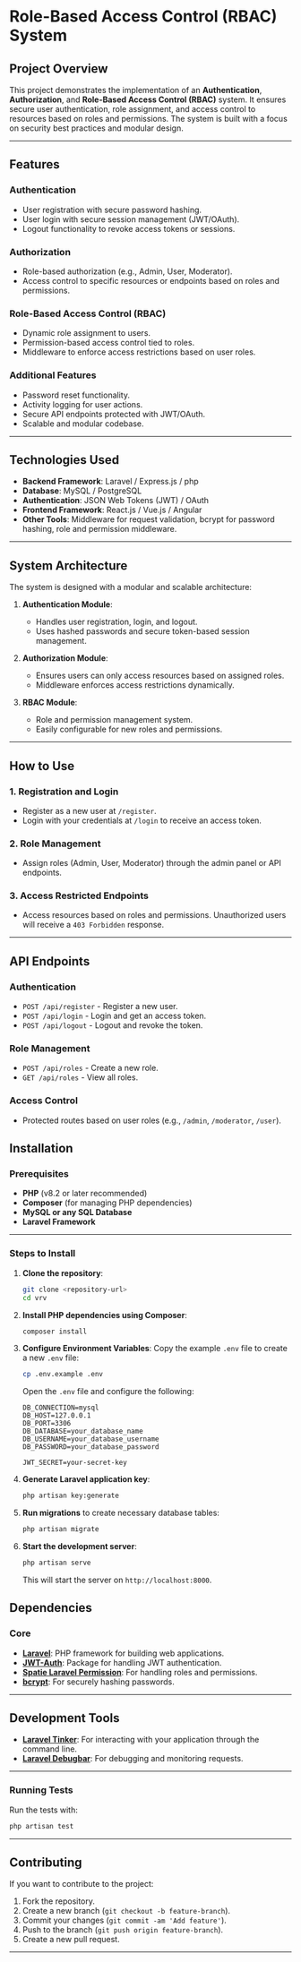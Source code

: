 

# **Role-Based Access Control (RBAC) System**

## **Project Overview**

This project demonstrates the implementation of an **Authentication**, **Authorization**, and **Role-Based Access Control (RBAC)** system. It ensures secure user authentication, role assignment, and access control to resources based on roles and permissions. The system is built with a focus on security best practices and modular design.

---

## **Features**

### **Authentication**
- User registration with secure password hashing.
- User login with secure session management (JWT/OAuth).
- Logout functionality to revoke access tokens or sessions.

### **Authorization**
- Role-based authorization (e.g., Admin, User, Moderator).
- Access control to specific resources or endpoints based on roles and permissions.

### **Role-Based Access Control (RBAC)**
- Dynamic role assignment to users.
- Permission-based access control tied to roles.
- Middleware to enforce access restrictions based on user roles.

### **Additional Features**
- Password reset functionality.
- Activity logging for user actions.
- Secure API endpoints protected with JWT/OAuth.
- Scalable and modular codebase.

---

## **Technologies Used**

- **Backend Framework**: Laravel / Express.js / php
- **Database**: MySQL / PostgreSQL 
- **Authentication**: JSON Web Tokens (JWT) / OAuth
- **Frontend Framework**: React.js / Vue.js / Angular
- **Other Tools**: Middleware for request validation, bcrypt for password hashing, role and permission middleware.

---

## **System Architecture**

The system is designed with a modular and scalable architecture:
1. **Authentication Module**:
   - Handles user registration, login, and logout.
   - Uses hashed passwords and secure token-based session management.

2. **Authorization Module**:
   - Ensures users can only access resources based on assigned roles.
   - Middleware enforces access restrictions dynamically.

3. **RBAC Module**:
   - Role and permission management system.
   - Easily configurable for new roles and permissions.

---


## **How to Use**

### **1. Registration and Login**
- Register as a new user at `/register`.
- Login with your credentials at `/login` to receive an access token.

### **2. Role Management**
- Assign roles (Admin, User, Moderator) through the admin panel or API endpoints.

### **3. Access Restricted Endpoints**
- Access resources based on roles and permissions. Unauthorized users will receive a `403 Forbidden` response.

---

## **API Endpoints**

### **Authentication**
- `POST /api/register` - Register a new user.
- `POST /api/login` - Login and get an access token.
- `POST /api/logout` - Logout and revoke the token.

### **Role Management**
- `POST /api/roles` - Create a new role.
- `GET /api/roles` - View all roles.

### **Access Control**
- Protected routes based on user roles (e.g., `/admin`, `/moderator`, `/user`).


## **Installation**

### **Prerequisites**
- **PHP** (v8.2 or later recommended)
- **Composer** (for managing PHP dependencies)
- **MySQL or any SQL Database**
- **Laravel Framework**

---

### **Steps to Install**

1. **Clone the repository**:
   ```bash
   git clone <repository-url>
   cd vrv
   ```

2. **Install PHP dependencies using Composer**:
   ```bash
   composer install
   ```

3. **Configure Environment Variables**:
   Copy the example `.env` file to create a new `.env` file:
   ```bash
   cp .env.example .env
   ```
   Open the `.env` file and configure the following:
   ```env
   DB_CONNECTION=mysql
   DB_HOST=127.0.0.1
   DB_PORT=3306
   DB_DATABASE=your_database_name
   DB_USERNAME=your_database_username
   DB_PASSWORD=your_database_password

   JWT_SECRET=your-secret-key
   ```

4. **Generate Laravel application key**:
   ```bash
   php artisan key:generate
   ```

5. **Run migrations** to create necessary database tables:
   ```bash
   php artisan migrate
   ```

6. **Start the development server**:
   ```bash
   php artisan serve
   ```

   This will start the server on `http://localhost:8000`.



## **Dependencies**

### **Core**
- **[Laravel](https://laravel.com/)**: PHP framework for building web applications.
- **[JWT-Auth](https://github.com/tymondesigns/jwt-auth)**: Package for handling JWT authentication.
- **[Spatie Laravel Permission](https://github.com/spatie/laravel-permission)**: For handling roles and permissions.
- **[bcrypt](https://www.npmjs.com/package/bcrypt)**: For securely hashing passwords.

---

## **Development Tools**

- **[Laravel Tinker](https://laravel.com/docs/8.x/artisan#tinker)**: For interacting with your application through the command line.
- **[Laravel Debugbar](https://github.com/barryvdh/laravel-debugbar)**: For debugging and monitoring requests.

---

### **Running Tests**

Run the tests with:
```bash
php artisan test
```

---

## **Contributing**

If you want to contribute to the project:
1. Fork the repository.
2. Create a new branch (`git checkout -b feature-branch`).
3. Commit your changes (`git commit -am 'Add feature'`).
4. Push to the branch (`git push origin feature-branch`).
5. Create a new pull request.

---

